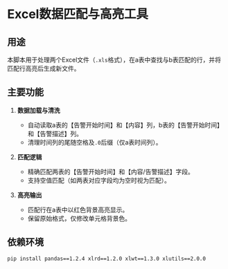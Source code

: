 # Excel数据匹配与高亮工具

## 用途
本脚本用于处理两个Excel文件（`.xls`格式），在a表中查找与b表匹配的行，并将匹配行高亮后生成新文件。

## 主要功能
1. **数据加载与清洗**  
   - 自动读取a表的【告警开始时间】和【内容】列，b表的【告警开始时间】和【告警描述】列。
   - 清理时间列的尾随空格及`.0`后缀（仅a表时间列）。

2. **匹配逻辑**  
   - 精确匹配两表的【告警开始时间】和【内容/告警描述】字段。
   - 支持空值匹配（如两表对应字段均为空时视为匹配）。

3. **高亮输出**  
   - 匹配行在a表中以红色背景高亮显示。
   - 保留原始格式，仅修改单元格背景色。

## 依赖环境
```bash
pip install pandas==1.2.4 xlrd==1.2.0 xlwt==1.3.0 xlutils==2.0.0
